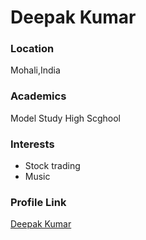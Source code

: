 # Deepak Kumar

### Location

Mohali,India

### Academics

Model Study High Scghool

### Interests

- Stock trading
- Music


### Profile Link

[Deepak Kumar](https://github.com/DKumar2169)
